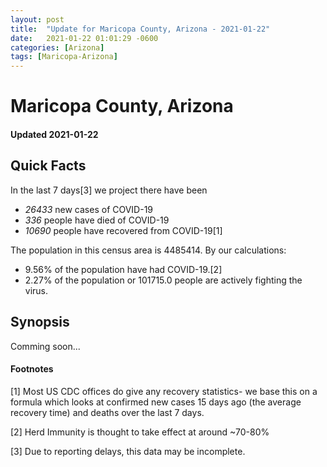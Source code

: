 ```yaml
---
layout: post
title:  "Update for Maricopa County, Arizona - 2021-01-22"
date:   2021-01-22 01:01:29 -0600
categories: [Arizona]
tags: [Maricopa-Arizona]
---
```


# Maricopa County, Arizona
#### Updated 2021-01-22

## Quick Facts

In the last 7 days[3] we project there have been
- *26433* new cases of COVID-19
- *336* people have died of COVID-19
- *10690* people have recovered from COVID-19[1]

The population in this census area is 4485414. By our calculations:
- 9.56% of the population have had COVID-19.[2]
- 2.27% of the population or 101715.0 people are actively fighting the virus.

## Synopsis

Comming soon...


#### Footnotes

[1] Most US CDC offices do give any recovery statistics- we base this on a formula which looks at confirmed new cases
15 days ago (the average recovery time) and deaths over the last 7 days.

[2] Herd Immunity is thought to take effect at around ~70-80%

[3] Due to reporting delays, this data may be incomplete.
 
    
